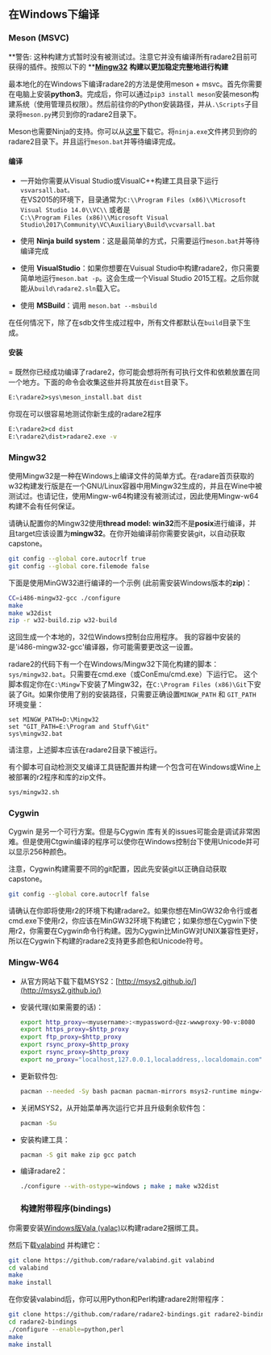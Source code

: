 ## 在Windows下编译

### Meson \(MSVC\)

**警告: 这种构建方式暂时没有被测试过。注意它并没有编译所有radare2目前可获得的插件。按照以下的 **[**Mingw32**](https://legacy.gitbook.com/book/xylearn/radare2book-chinese/edit#) **构建以更加稳定完整地进行构建**

最本地化的在Windows下编译radare2的方法是使用meson + msvc。首先你需要在电脑上安装**python3**。完成后，你可以通过`pip3 install meson`安装meson构建系统（使用管理员权限）。然后前往你的Python安装路径，并从`.\Scripts`子目录将`meson.py`拷贝到你的radare2目录下。

Meson也需要Ninja的支持。你可以从[这里](https://ninja-build.org)下载它。将`ninja.exe`文件拷贝到你的radare2目录下。并且运行`meson.bat`并等待编译完成。

#### 编译

* 一开始你需要从Visual Studio或VisualC++构建工具目录下运行`vsvarsall.bat。`  
  在VS2015的环境下，目录通常为`C:\\Program Files (x86)\\Microsoft Visual Studio 14.0\\VC\\` 或者是  
   `C:\\Program Files (x86)\\Microsoft Visual Studio\2017\Community\VC\Auxiliary\Build\vcvarsall.bat`

* 使用 **Ninja build system**：这是最简单的方式，只需要运行`meson.bat`并等待编译完成

* 使用 **VisualStudio**：如果你想要在Vuisual Studio中构建radare2，你只需要简单地运行`meson.bat -p`。这会生成一个Visual Studio 2015工程。之后你就能从`build\radare2.sln`载入它。

* 使用 **MSBuild**：调用 `meson.bat --msbuild`

在任何情况下，除了在sdb文件生成过程中，所有文件都默认在`build`目录下生成。

#### 安装
=
既然你已经成功编译了radare2，你可能会想将所有可执行文件和依赖放置在同一个地方。下面的命令会收集这些并将其放在`dist`目录下。

```bat
E:\radare2>sys\meson_install.bat dist
```

你现在可以很容易地测试你新生成的radare2程序

```bat
E:\radare2>cd dist
E:\radare2\dist>radare2.exe -v
```

### Mingw32

使用Mingw32是一种在Windows上编译文件的简单方式。在radare首页获取的w32构建发行版是在一个GNU/Linux容器中用Mingw32生成的，并且在Wine中被测试过。也请记住，使用Mingw-w64构建没有被测试过，因此使用Mingw-w64构建不会有任何保证。

请确认配置你的Mingw32使用**thread model: win32**而不是**posix**进行编译，并且target应该设置为**mingw32**。在你开始编译前你需要安装git，以自动获取capstone。

```sh
git config --global core.autocrlf true
git config --global core.filemode false
```

下面是使用MinGW32进行编译的一个示例 \(此前需安装Windows版本的**zip**\)：

```sh
CC=i486-mingw32-gcc ./configure
make
make w32dist
zip -r w32-build.zip w32-build
```

这回生成一个本地的，32位Windows控制台应用程序。
我的容器中安装的是'i486-mingw32-gcc'编译器，你可能需要更改这一设置。

radare2的代码下有一个在Windows/Mingw32下简化构建的脚本：`sys/mingw32.bat`。只需要在cmd.exe（或ConEmu/cmd.exe）下运行它。
这个脚本假定你在`C:\Mingw`下安装了Mingw32，在`C:\Program Files (x86)\Git`下安装了Git。如果你使用了别的安装路径，只需要正确设置`MINGW_PATH` 和 `GIT_PATH`环境变量：

```
set MINGW_PATH=D:\Mingw32
set "GIT_PATH=E:\Program and Stuff\Git"
sys\mingw32.bat
```

请注意，上述脚本应该在radare2目录下被运行。

有个脚本可自动检测交叉编译工具链配置并构建一个包含可在Windows或Wine上被部署的r2程序和库的zip文件。

```sh
sys/mingw32.sh
```

### Cygwin

Cygwin 是另一个可行方案。但是与Cygwin 库有关的issues可能会是调试非常困难。但是使用Ctgwin编译的程序可以使你在Windows控制台下使用Unicode并可以显示256种颜色。

注意，Cygwin构建需要不同的git配置，因此先安装git以正确自动获取capstone。

```sh
git config --global core.autocrlf false
```

请确认在你即将使用r2的环境下构建radare2。如果你想在MinGW32命令行或者cmd.exe下使用r2，你应该在MinGW32环境下构建它；如果你想在Cygwin下使用r2，你需要在Cygwin命令行构建。因为Cygwin比MinGW对UNIX兼容性更好，所以在Cygwin下构建的radare2支持更多颜色和Unicode符号。

### Mingw-W64

* 从官方网站下载下载MSYS2：[http://msys2.github.io/](http://msys2.github.io/)
* 安装代理\(如果需要的话\)：
  ```sh
  export http_proxy=<myusername>:<mypassword>@zz-wwwproxy-90-v:8080
  export https_proxy=$http_proxy
  export ftp_proxy=$http_proxy
  export rsync_proxy=$http_proxy
  export rsync_proxy=$http_proxy
  export no_proxy="localhost,127.0.0.1,localaddress,.localdomain.com"
  ```
* 更新软件包:
  ```sh
  pacman --needed -Sy bash pacman pacman-mirrors msys2-runtime mingw-w64-x86_64-toolchain
  ```
* 关闭MSYS2，从开始菜单再次运行它并且升级剩余软件包：
  ```sh
  pacman -Su
  ```
* 安装构建工具：
  ```sh
  pacman -S git make zip gcc patch
  ```
* 编译radare2：

  ```sh
  ./configure --with-ostype=windows ; make ; make w32dist
  ```

  ### 构建附带程序(bindings)

你需要安装[Windows版Vala \(valac\)](https://wiki.gnome.org/Projects/Vala/ValaOnWindows)以构建radare2捆绑工具。

然后下载[valabind](https://github.com/radare/valabind) 并构建它：

```sh
git clone https://github.com/radare/valabind.git valabind
cd valabind
make
make install
```

在你安装valabind后，你可以用Python和Perl构建radare2附带程序：

```sh
git clone https://github.com/radare/radare2-bindings.git radare2-bindings
cd radare2-bindings
./configure --enable=python,perl
make
make install
```



